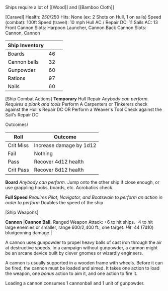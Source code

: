 Ships require a lot of [[Wood]] and [[Bamboo Cloth]]

[Caravel]
Health: *250*/250
Hits: None (ex: 2 Shots on Hull, 1 on sails)
Speed (combat): 100ft
Speed (travel): 10 mph
Hull AC / Repair DC: 11
Sails AC: 13
Front Cannon Slots: Harpoon Launcher, Cannon
Back Cannon Slots: Cannon, Cannon

| Ship Inventory |     |     |
| -------------- | --- | --- |
| Boards         | 46  |     |
| Cannon balls   | 32  |     |
| Gunpowder      | 60  |     |
| Rations        | 97  |     |
| Nails          | 60  |     |


[Ship Combat Actions]
**Temporary** Hull Repair
*Anybody can perform. Requires a plank and tools*
Perform A Carpenters or Tinkerers check against the Hull's Repair DC 
OR
Perform a Weaver's Tool Check against the Sail's Repair DC

Outcomes/

| Roll      | Outcome                 |
| --------- | ----------------------- |
| Crit Miss | Increase damage by 1d12 |
| Fail      | Nothing                 |
| Pass      | Recover 4d12 health     |
| Crit Pass | Recover 8d12 health     |

**Board**
*Anybody can perform.*
Jump onto the other ship if close enough, or use grappling hooks, boards, etc.
Acrobatics check.

**Full Speed**
*Requires Pilot, Navigator, and Boatswain to perform an action in order to perform*
Doubles the speed of the ship

[Ship Weapons]

**Cannon**
|**Cannon Ball.** Ranged Weapon Attack: +6 to hit ships. -4 to hit large enemies or smaller, range 600/2,400 ft., one target. 
_Hit_: 44 (7d10) bludgeoning damage.|

A cannon uses gunpowder to propel heavy balls of cast iron through the air at destructive speeds. In a campaign without gunpowder, a cannon might be an arcane device built by clever gnomes or wizardly engineers.

A cannon is usually supported in a wooden frame with wheels. Before it can be fired, the cannon must be loaded and aimed. It takes one action to load the weapon, one *bonus* action to aim it, and one action to fire it.

Loading a cannon consumes 1 cannonball and 1 unit of gunpowder.

